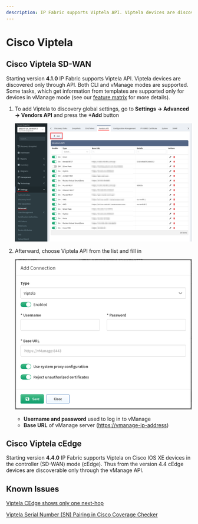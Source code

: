 ```yaml
---
description: IP Fabric supports Viptela API. Viptela devices are discovered only through API.
---
```


# Cisco Viptela

## Cisco Viptela SD-WAN

Starting version **4.1.0** IP Fabric supports Viptela API. Viptela devices are discovered only through API. Both CLI and vManage modes are supported. Some tasks, which get information from templates are supported only for devices in vManage mode (see our [feature matrix](https://matrix.ipfabric.io) for more details).

1. To add Viptela to discovery global settings, go to **Settings → Advanced → Vendors API** and press the **+Add** button

   ![vendor api add](vendor_api_add.png)

2. Afterward, choose Viptela API from the list and fill in

   ![viptela api add](viptela_api_add.png)

   - **Username and password** used to log in to vManage
   - **Base URL** of vManage server ([https://vmanage-ip-address](https://vmanage-ip-address))

## Cisco Viptela cEdge

Starting version **4.4.0** IP Fabric supports Viptela on Cisco IOS XE devices in the controller (SD-WAN) mode (cEdge). Thus from the version 4.4 cEdge devices are discoverable only through the vManage API.

## Known Issues

[Viptela CEdge shows only one next-hop](../../../../support/known_issues/Vendors/cisco/Viptela_CEdge_shows_only_one_next_hop.md)

[Viptela Serial Number (SN) Pairing in Cisco Coverage Checker](../../../../support/known_issues/Vendors/cisco/Viptela_vSmart_SN.md)

